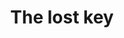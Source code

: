 ---
title: The lost key
image_path: /assets/images/sufi_stories_lost_key_th.jpg
gallery: Sufi Stories
---